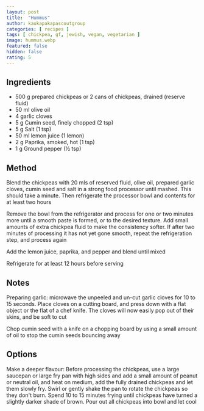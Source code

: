 ```yaml
---
layout: post
title:  "Hummus"
author: kaukapakapascoutgroup
categories: [ recipes ]
tags: [ chickpea, gf, jewish, vegan, vegetarian ]
image: hummus.webp
featured: false
hidden: false
rating: 5
---
```


## Ingredients

* 500 g prepared chickpeas or 2 cans of  chickpeas, drained (reserve fluid)
* 50 ml olive oil
* 4 garlic cloves
* 5 g Cumin seed, finely chopped (2 tsp)
* 5 g Salt (1 tsp)
* 50 ml lemon juice (1 lemon)
* 2 g Paprika, smoked, hot (1 tsp)
* 1 g Ground pepper (½ tsp)

## Method

Blend the chickpeas with 20 mls of reserved fluid, olive oil, prepared garlic cloves, cumin seed and salt in a strong food processor until mashed. This should take a minute. Then refrigerate the processor bowl and contents for at least two hours

Remove the bowl from the refrigerator and process for one or two minutes more until a smooth paste is formed, or to the desired texture. Add small amounts of extra chickpea fluid to make the consistency softer. If after two minutes of processing it has not yet gone smooth, repeat the refrigeration step, and process again

Add the lemon juice,  paprika, and pepper and blend until mixed

Refrigerate for at least 12 hours before serving

## Notes

Preparing garlic: microwave the unpeeled and un-cut garlic cloves for 10 to 15 seconds. Place cloves on a cutting board, and press down with a flat object or the flat of a chef knife. The cloves will now easily pop out of their skins, and be soft to cut

Chop cumin seed with a knife on a chopping board by using a small amount of oil to stop the cumin seeds bouncing away

## Options

Make a deeper flavour: Before processing the chickpeas, use a large saucepan or large fry pan with high sides and add a small amount of peanut or neutral oil, and heat on medium, add the fully drained chickpeas and let them slowly fry. Swirl or gently shake the pan to rotate the chickpeas so they don't burn. Spend 10 to 15 minutes frying until chickpeas have turned a slightly darker shade of brown. Pour out all chickpeas into bowl and let cool
